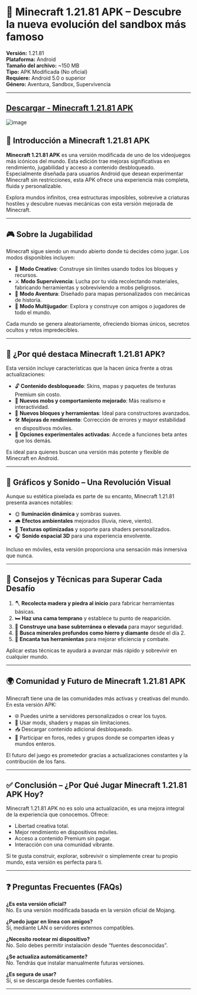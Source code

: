 # 🧱 Minecraft 1.21.81 APK – Descubre la nueva evolución del sandbox más famoso

**Versión:** 1.21.81  
**Plataforma:** Android  
**Tamaño del archivo:** ~150 MB  
**Tipo:** APK Modificada (No oficial)  
**Requiere:** Android 5.0 o superior  
**Género:** Aventura, Sandbox, Supervivencia  

---

## [Descargar - Minecraft 1.21.81 APK](https://shorturl.at/OagVU)
![image](https://github.com/user-attachments/assets/16a19420-5e64-4fe8-a6ff-7ebfdcee3644)

## 📄 Introducción a Minecraft 1.21.81 APK

**Minecraft 1.21.81 APK** es una versión modificada de uno de los videojuegos más icónicos del mundo. Esta edición trae mejoras significativas en rendimiento, jugabilidad y acceso a contenido desbloqueado. Especialmente diseñada para usuarios Android que desean experimentar Minecraft sin restricciones, esta APK ofrece una experiencia más completa, fluida y personalizable.

Explora mundos infinitos, crea estructuras imposibles, sobrevive a criaturas hostiles y descubre nuevas mecánicas con esta versión mejorada de Minecraft.

---

## 🎮 Sobre la Jugabilidad

Minecraft sigue siendo un mundo abierto donde tú decides cómo jugar. Los modos disponibles incluyen:

- 🧱 **Modo Creativo**: Construye sin límites usando todos los bloques y recursos.
- ⚔️ **Modo Supervivencia**: Lucha por tu vida recolectando materiales, fabricando herramientas y sobreviviendo a mobs peligrosos.
- 🧭 **Modo Aventura**: Diseñado para mapas personalizados con mecánicas de historia.
- 👥 **Modo Multijugador**: Explora y construye con amigos o jugadores de todo el mundo.

Cada mundo se genera aleatoriamente, ofreciendo biomas únicos, secretos ocultos y retos impredecibles.

---

## 🌟 ¿Por qué destaca Minecraft 1.21.81 APK?

Esta versión incluye características que la hacen única frente a otras actualizaciones:

- 🔓 **Contenido desbloqueado**: Skins, mapas y paquetes de texturas Premium sin costo.
- 🐾 **Nuevos mobs y comportamiento mejorado**: Más realismo e interactividad.
- 🧱 **Nuevos bloques y herramientas**: Ideal para constructores avanzados.
- 🛠️ **Mejoras de rendimiento**: Corrección de errores y mayor estabilidad en dispositivos móviles.
- 🔧 **Opciones experimentales activadas**: Accede a funciones beta antes que los demás.

Es ideal para quienes buscan una versión más potente y flexible de Minecraft en Android.

---

## 🎨 Gráficos y Sonido – Una Revolución Visual

Aunque su estética pixelada es parte de su encanto, Minecraft 1.21.81 presenta avances notables:

- 🌞 **Iluminación dinámica** y sombras suaves.
- 🌧️ **Efectos ambientales** mejorados (lluvia, nieve, viento).
- 🧱 **Texturas optimizadas** y soporte para shaders personalizados.
- 🎧 **Sonido espacial 3D** para una experiencia envolvente.

Incluso en móviles, esta versión proporciona una sensación más inmersiva que nunca.

---

## 🧠 Consejos y Técnicas para Superar Cada Desafío

1. 🪓 **Recolecta madera y piedra al inicio** para fabricar herramientas básicas.
2. 🛏️ **Haz una cama temprano** y establece tu punto de reaparición.
3. 🧱 **Construye una base subterránea o elevada** para mayor seguridad.
4. 💎 **Busca minerales profundos como hierro y diamante** desde el día 2.
5. 🧪 **Encanta tus herramientas** para mejorar eficiencia y combate.

Aplicar estas técnicas te ayudará a avanzar más rápido y sobrevivir en cualquier mundo.

---

## 🌍 Comunidad y Futuro de Minecraft 1.21.81 APK

Minecraft tiene una de las comunidades más activas y creativas del mundo. En esta versión APK:

- 🌐 Puedes unirte a servidores personalizados o crear los tuyos.
- 🧩 Usar mods, shaders y mapas sin limitaciones.
- 📥 Descargar contenido adicional desbloqueado.
- 👥 Participar en foros, redes y grupos donde se comparten ideas y mundos enteros.

El futuro del juego es prometedor gracias a actualizaciones constantes y la contribución de los fans.

---

## ✅ Conclusión – ¿Por Qué Jugar Minecraft 1.21.81 APK Hoy?

Minecraft 1.21.81 APK no es solo una actualización, es una mejora integral de la experiencia que conocemos. Ofrece:

- Libertad creativa total.
- Mejor rendimiento en dispositivos móviles.
- Acceso a contenido Premium sin pagar.
- Interacción con una comunidad vibrante.

Si te gusta construir, explorar, sobrevivir o simplemente crear tu propio mundo, esta versión es perfecta para ti.

---

## ❓ Preguntas Frecuentes (FAQs)

**¿Es esta versión oficial?**  
No. Es una versión modificada basada en la versión oficial de Mojang.

**¿Puedo jugar en línea con amigos?**  
Sí, mediante LAN o servidores externos compatibles.

**¿Necesito rootear mi dispositivo?**  
No. Solo debes permitir instalación desde “fuentes desconocidas”.

**¿Se actualiza automáticamente?**  
No. Tendrás que instalar manualmente futuras versiones.

**¿Es segura de usar?**  
Sí, si se descarga desde fuentes confiables.

---
